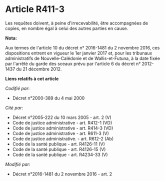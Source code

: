 # Article R411-3

Les requêtes doivent, à peine d'irrecevabilité, être accompagnées de copies, en nombre égal à celui des autres parties en
cause.

**Nota:**

Aux termes de l'article 10 du décret n° 2016-1481 du 2 novembre 2016, ces dispositions entrent en vigueur le 1er janvier 2017
et, pour les tribunaux administratifs de Nouvelle-Calédonie et de Wallis-et-Futuna, à la date fixée par l'arrêté du garde des
sceaux prévu par l'article 6 du décret n° 2012-1437 du 21 décembre 2012.

**Liens relatifs à cet article**

_Codifié par_:

  - Décret n°2000-389 du 4 mai 2000

_Cité par_:

  - Décret n°2005-222 du 10 mars 2005 - art. 2 (V)
  - Code de justice administrative - art. R412-1 (VD)
  - Code de justice administrative - art. R414-3 (VD)
  - Code de justice administrative - art. R611-3 (V)
  - Code de justice administrative. - art. R612-2 (Ab)
  - Code de la santé publique - art. R4126-11 (V)
  - Code de la santé publique - art. R4126-15 (V)
  - Code de la santé publique - art. R4234-33 (V)

_Modifié par_:

  - Décret n°2016-1481 du 2 novembre 2016 - art. 2
